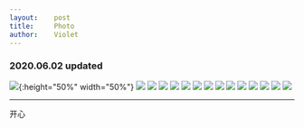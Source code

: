 ```yaml
---
layout:    post
title:     Photo
author:    Violet
---
```

### 2020.06.02 updated

![](img/fuji/2020-06-02/2020_0206_10192100.jpg){:height="50%" width="50%"}
![](img/fuji/2020-06-02/2020_0206_10202100.jpg)
![](img/fuji/2020-06-02/2020_0301_14192700.jpg)
![](img/fuji/2020-06-02/2020_0510_18283700.jpg)
![](img/fuji/2020-06-02/2020_0510_18284100.jpg)
![](img/fuji/2020-06-02/2020_0530_19054600.jpg)
![](img/fuji/2020-06-02/2020_0530_19055600.jpg)
![](img/fuji/2020-06-02/2020_0530_19060100.jpg)
![](img/fuji/2020-06-02/2020_0530_19060500.jpg)
![](img/fuji/2020-06-02/tmp-cam-1707137874530098401.jpg)
![](img/fuji/2020-06-02/tmp-cam-3608071043735979233.jpg)
![](img/fuji/2020-06-02/tmp-cam-7793196667526383856.jpg)
![](img/fuji/2020-06-02/tmp-cam-810206175802261674.jpg)
![](img/fuji/2020-06-02/tmp-cam-8874670657399994205.jpg)
![](img/fuji/2020-06-02/tmp-cam-9198881468737749576.jpg)

***
开心
